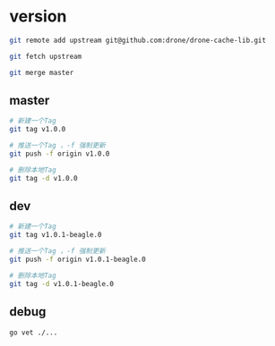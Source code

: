 # version

<!-- https://github.com/drone/drone-cache-lib -->

```bash
git remote add upstream git@github.com:drone/drone-cache-lib.git

git fetch upstream

git merge master
```

## master

```bash
# 新建一个Tag
git tag v1.0.0

# 推送一个Tag ，-f 强制更新
git push -f origin v1.0.0

# 删除本地Tag
git tag -d v1.0.0
```

## dev

```bash
# 新建一个Tag
git tag v1.0.1-beagle.0

# 推送一个Tag ，-f 强制更新
git push -f origin v1.0.1-beagle.0

# 删除本地Tag
git tag -d v1.0.1-beagle.0
```

## debug

```bash
go vet ./...
```
